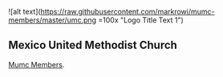 

![alt text](https://raw.githubusercontent.com/markrowi/mumc-members/master/umc.png =100x "Logo Title Text 1") 
## Mexico United Methodist Church
[Mumc Members](https://markrowi.github.io/mumc-members).

